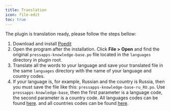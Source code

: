 ```yaml
---
title: Translation
icon: file-edit
toc: true
---
```


The plugin is translation ready, please follow the steps bellow:

1. Download and install [Poedit](https://poedit.net/)
2. Open the program after the installation. Click **File > Open** and find the original
`pressapps-­knowledge­-base.po` ​file located in the `l​anguages`​ directory in plugin
root.
3. Translate all the words to your language and save your translated file in the same
`languages`​ directory with the name of your language and country codes.
4. If your language is, for example, Russian and the country is Russia, then you must save the file like
this: `​pressapps-­knowledge­-base­-ru_RU.po`. ​Use `pressapps-­knowledge­-base­`​, then the first parameter is a language code, the second parameter is a country code. All languages codes can be found [here](http://www.gnu.org/software/gettext/manual/gettext.html#Language-Codes).
and all countries codes can be found [here](http://www.gnu.org/software/gettext/manual/gettext.html#Country-Codes).
